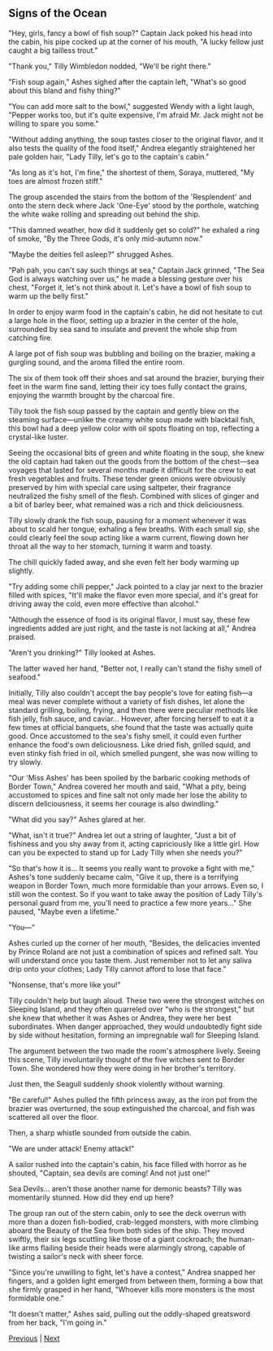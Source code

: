 ## Signs of the Ocean
"Hey, girls, fancy a bowl of fish soup?" Captain Jack poked his head into the cabin, his pipe cocked up at the corner of his mouth, "A lucky fellow just caught a big tailless trout."



"Thank you," Tilly Wimbledon nodded, "We'll be right there."



"Fish soup again," Ashes sighed after the captain left, "What's so good about this bland and fishy thing?"



"You can add more salt to the bowl," suggested Wendy with a light laugh, "Pepper works too, but it's quite expensive, I'm afraid Mr. Jack might not be willing to spare you some."



"Without adding anything, the soup tastes closer to the original flavor, and it also tests the quality of the food itself," Andrea elegantly straightened her pale golden hair, "Lady Tilly, let's go to the captain's cabin."



"As long as it's hot, I'm fine," the shortest of them, Soraya, muttered, "My toes are almost frozen stiff."



The group ascended the stairs from the bottom of the 'Resplendent' and onto the stern deck where Jack 'One-Eye' stood by the porthole, watching the white wake rolling and spreading out behind the ship.



"This damned weather, how did it suddenly get so cold?" he exhaled a ring of smoke, "By the Three Gods, it's only mid-autumn now."



"Maybe the deities fell asleep?" shrugged Ashes.



"Pah pah, you can't say such things at sea," Captain Jack grinned, "The Sea God is always watching over us," he made a blessing gesture over his chest, "Forget it, let's not think about it. Let's have a bowl of fish soup to warm up the belly first."



In order to enjoy warm food in the captain's cabin, he did not hesitate to cut a large hole in the floor, setting up a brazier in the center of the hole, surrounded by sea sand to insulate and prevent the whole ship from catching fire.



A large pot of fish soup was bubbling and boiling on the brazier, making a gurgling sound, and the aroma filled the entire room.



The six of them took off their shoes and sat around the brazier, burying their feet in the warm fine sand, letting their icy toes fully contact the grains, enjoying the warmth brought by the charcoal fire.



Tilly took the fish soup passed by the captain and gently blew on the steaming surface—unlike the creamy white soup made with blacktail fish, this bowl had a deep yellow color with oil spots floating on top, reflecting a crystal-like luster.



Seeing the occasional bits of green and white floating in the soup, she knew the old captain had taken out the goods from the bottom of the chest—sea voyages that lasted for several months made it difficult for the crew to eat fresh vegetables and fruits. These tender green onions were obviously preserved by him with special care using saltpeter, their fragrance neutralized the fishy smell of the flesh. Combined with slices of ginger and a bit of barley beer, what remained was a rich and thick deliciousness.



Tilly slowly drank the fish soup, pausing for a moment whenever it was about to scald her tongue, exhaling a few breaths. With each small sip, she could clearly feel the soup acting like a warm current, flowing down her throat all the way to her stomach, turning it warm and toasty.



The chill quickly faded away, and she even felt her body warming up slightly.



"Try adding some chili pepper," Jack pointed to a clay jar next to the brazier filled with spices, "It'll make the flavor even more special, and it's great for driving away the cold, even more effective than alcohol."



"Although the essence of food is its original flavor, I must say, these few ingredients added are just right, and the taste is not lacking at all," Andrea praised.



"Aren't you drinking?" Tilly looked at Ashes.



The latter waved her hand, "Better not, I really can't stand the fishy smell of seafood."



Initially, Tilly also couldn't accept the bay people's love for eating fish—a meal was never complete without a variety of fish dishes, let alone the standard grilling, boiling, frying, and then there were peculiar methods like fish jelly, fish sauce, and caviar... However, after forcing herself to eat it a few times at official banquets, she found that the taste was actually quite good. Once accustomed to the sea's fishy smell, it could even further enhance the food's own deliciousness. Like dried fish, grilled squid, and even stinky fish fried in oil, which smelled pungent, she was now willing to try slowly.



"Our 'Miss Ashes' has been spoiled by the barbaric cooking methods of Border Town," Andrea covered her mouth and said, "What a pity, being accustomed to spices and fine salt not only made her lose the ability to discern deliciousness, it seems her courage is also dwindling."



"What did you say?" Ashes glared at her.



"What, isn't it true?" Andrea let out a string of laughter, "Just a bit of fishiness and you shy away from it, acting capriciously like a little girl. How can you be expected to stand up for Lady Tilly when she needs you?"



"So that's how it is... It seems you really want to provoke a fight with me," Ashes's tone suddenly became calm, "Give it up, there is a terrifying weapon in Border Town, much more formidable than your arrows. Even so, I still won the contest. So if you want to take away the position of Lady Tilly's personal guard from me, you'll need to practice a few more years..." She paused, "Maybe even a lifetime."



"You—"



Ashes curled up the corner of her mouth, "Besides, the delicacies invented by Prince Roland are not just a combination of spices and refined salt. You will understand once you taste them. Just remember not to let any saliva drip onto your clothes; Lady Tilly cannot afford to lose that face."

"Nonsense, that's more like you!"

Tilly couldn't help but laugh aloud. These two were the strongest witches on Sleeping Island, and they often quarreled over "who is the strongest," but she knew that whether it was Ashes or Andrea, they were her best subordinates. When danger approached, they would undoubtedly fight side by side without hesitation, forming an impregnable wall for Sleeping Island.

The argument between the two made the room's atmosphere lively. Seeing this scene, Tilly involuntarily thought of the five witches sent to Border Town. She wondered how they were doing in her brother's territory.

Just then, the Seagull suddenly shook violently without warning.

"Be careful!" Ashes pulled the fifth princess away, as the iron pot from the brazier was overturned, the soup extinguished the charcoal, and fish was scattered all over the floor.

Then, a sharp whistle sounded from outside the cabin.

"We are under attack! Enemy attack!"

A sailor rushed into the captain's cabin, his face filled with horror as he shouted, "Captain, sea devils are coming! And not just one!"



Sea Devils... aren't those another name for demonic beasts? Tilly was momentarily stunned. How did they end up here?



The group ran out of the stern cabin, only to see the deck overrun with more than a dozen fish-bodied, crab-legged monsters, with more climbing aboard the Beauty of the Sea from both sides of the ship. They moved swiftly, their six legs scuttling like those of a giant cockroach; the human-like arms flailing beside their heads were alarmingly strong, capable of twisting a sailor's neck with sheer force.



"Since you're unwilling to fight, let's have a contest," Andrea snapped her fingers, and a golden light emerged from between them, forming a bow that she firmly grasped in her hand, "Whoever kills more monsters is the most formidable one."



"It doesn't matter," Ashes said, pulling out the oddly-shaped greatsword from her back, "I'm going in."





[Previous](CH0323.md) | [Next](CH0325.md)
